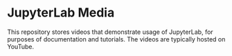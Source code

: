 # JupyterLab Media

This repository stores videos that demonstrate usage of JupyterLab,
for purposes of documentation and tutorials.
The videos are typically hosted on YouTube.
